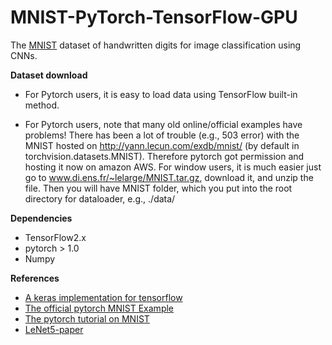 # MNIST-PyTorch-TensorFlow-GPU

The [MNIST](http://yann.lecun.com/exdb/mnist/) dataset of handwritten digits for image classification using CNNs.


**Dataset download**   
- For Pytorch users, it is easy to load data using TensorFlow built-in method.

- For Pytorch users, note that many old online/official examples have problems!
There has been a lot of trouble (e.g., 503 error) with the MNIST hosted on http://yann.lecun.com/exdb/mnist/ (by default in torchvision.datasets.MNIST). Therefore pytorch got permission and hosting it now on amazon AWS.
For window users, it is much easier just go to www.di.ens.fr/~lelarge/MNIST.tar.gz, download it, and unzip the file. Then you will have MNIST folder, which you put into the root directory for dataloader, e.g., ./data/


**Dependencies**
- TensorFlow2.x
- pytorch > 1.0
- Numpy


**References**   
- [A keras implementation for tensorflow](https://keras.io/examples/vision/mnist_convnet/)
- [The official pytorch MNIST Example](https://github.com/pytorch/examples/tree/master/mnist)
- [The pytorch tutorial on MNIST](https://pytorch.org/tutorials/beginner/blitz/neural_networks_tutorial.html#sphx-glr-beginner-blitz-neural-networks-tutorial-py)
- [LeNet5-paper](http://yann.lecun.com/exdb/publis/pdf/lecun-98.pdf)
